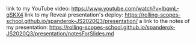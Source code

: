 link to my YouTube video: https://www.youtube.com/watch?v=IbqmL-qSKX4
link to my Reveal presentation's deploy: https://rolling-scopes-school.github.io/spanderok-JS2020Q3/presentation/
a link to the notes of my presentation: https://rolling-scopes-school.github.io/spanderok-JS2020Q3/presentation/notesForSlides.md
